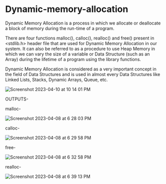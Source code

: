 # Dynamic-memory-allocation

Dynamic Memory Allocation is a process in which we allocate or deallocate a block of memory during the run-time of a program.

There are four functions malloc(), calloc(), realloc() and free() present in <stdlib.h> header file that are used for Dynamic Memory Allocation in our system. It can also be referred to as a procedure to use Heap Memory in which we can vary the size of a variable or Data Structure (such as an Array) during the lifetime of a program using the library functions.

Dynamic Memory Allocation is considered as a very important concept in the field of Data Structures and is used in almost every Data Structures like Linked Lists, Stacks, Dynamic Arrays, Queue, etc.

![Screenshot 2023-04-10 at 10 14 01 PM](https://user-images.githubusercontent.com/91966167/230948917-956eecb2-784e-45b0-a3bf-2767abaaa856.png)

OUTPUTS-

malloc-

![Screenshot 2023-04-08 at 6 28 03 PM](https://user-images.githubusercontent.com/91966167/230723840-e7524906-96a4-4720-9cba-a476fa575ce8.png)


calloc-

![Screenshot 2023-04-08 at 6 29 58 PM](https://user-images.githubusercontent.com/91966167/230723893-5acaa4f6-1fdc-4efd-8e83-01ee1a97dd19.png)


free-

![Screenshot 2023-04-08 at 6 32 58 PM](https://user-images.githubusercontent.com/91966167/230723895-5ddd321d-ba53-4519-8d94-2953bf199c2d.png)


realloc- 

![Screenshot 2023-04-08 at 6 39 13 PM](https://user-images.githubusercontent.com/91966167/230723898-049f7238-fe51-4789-a717-db76f9c5ab9d.png)
